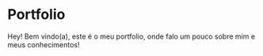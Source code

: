# Portfolio
 Hey! Bem vindo(a), este é o meu portfolio, onde falo um pouco sobre mim e meus conhecimentos!
